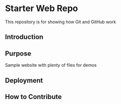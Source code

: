 # Starter Web Repo
This repository is for showing how Git and GitHub work

## Introduction

## Purpose
Sample website with plenty of files for demos

## Deployment

## How to Contribute